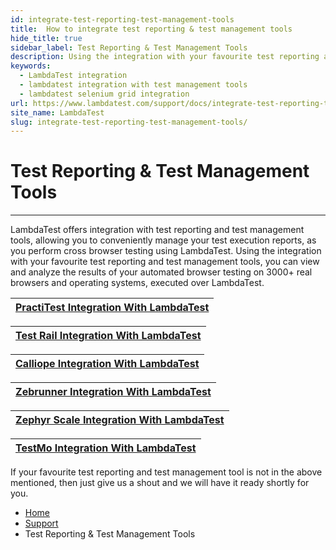 ```yaml
---
id: integrate-test-reporting-test-management-tools
title:  How to integrate test reporting & test management tools
hide_title: true
sidebar_label: Test Reporting & Test Management Tools
description: Using the integration with your favourite test reporting and test management tools, you can view and analyze the results of your automated browser testing on 3000+ real browsers and operating systems, executed over LambdaTest.
keywords:
  - LambdaTest integration
  - lambdatest integration with test management tools
  - lambdatest selenium grid integration
url: https://www.lambdatest.com/support/docs/integrate-test-reporting-test-management-tools
site_name: LambdaTest
slug: integrate-test-reporting-test-management-tools/
---
```


<script type="application/ld+json"
      dangerouslySetInnerHTML={{ __html: JSON.stringify({
       "@context": "https://schema.org",
        "@type": "BreadcrumbList",
        "itemListElement": [{
          "@type": "ListItem",
          "position": 1,
          "name": "LambdaTest",
          "item": "https://www.lambdatest.com"
        },{
          "@type": "ListItem",
          "position": 2,
          "name": "Support",
          "item": "https://www.lambdatest.com/support/docs/"
        },{
          "@type": "ListItem",
          "position": 3,
          "name": "lambdatest integration with test management tools",
          "item": "https://staging.lambdatest.com/support/docs/integrate-test-reporting-test-management-tools/"
        }]
      })
    }}
></script>

# Test Reporting & Test Management Tools

***
LambdaTest offers integration with test reporting and test management tools, allowing you to conveniently manage your test execution reports, as you perform cross browser testing using LambdaTest. Using the integration with your favourite test reporting and test management tools, you can view and analyze the results of your automated browser testing on 3000+ real browsers and operating systems, executed over LambdaTest.

| [PractiTest Integration With LambdaTest](/docs/practitest-integration/) |
|:--------------------------------------------------------------------------------------------:|

| [Test Rail Integration With LambdaTest](/docs/testrail-integration-with-lambdatest-selenium-grid/) |
|:--------------------------------------------------------------------------------------------:|

| [Calliope Integration With LambdaTest](https://github.com/LambdaTest/LambdaTest-Calliope-Integration/tree/master) |
|:-----------------------------------------------------------------------------------------------------------------:|

| [Zebrunner Integration With LambdaTest](/docs/zebrunner-integration/) |
|:-----------------------------------------------------------------------------------------------------------------:|

| [Zephyr Scale Integration With LambdaTest](/docs/zephyr-scale-integration/) |
|:-----------------------------------------------------------------------------------------------------------------:|

| [TestMo Integration With LambdaTest](/docs/testmo-integration/) |
|:-----------------------------------------------------------------------------------------------------------------:|


If your favourite test reporting and test management tool is not in the above mentioned, then just give us a shout and we will have it ready shortly for you.

<nav aria-label="breadcrumbs">
  <ul className="breadcrumbs">
    <li className="breadcrumbs__item">
      <a className="breadcrumbs__link" href="https://www.lambdatest.com">Home</a>
    </li>
    <li className="breadcrumbs__item">
      <a className="breadcrumbs__link" target="_ self" href="https://www.lambdatest.com/support/docs/">Support</a>
    </li>
    <li className="breadcrumbs__item breadcrumbs__item--active">
      <span className="breadcrumbs__link">Test Reporting & Test Management Tools</span>
    </li>
  </ul>
</nav> 